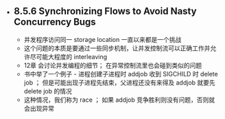 - ## 8.5.6 Synchronizing Flows to Avoid Nasty Concurrency Bugs  
	- 并发程序访问同一 storage location 一直以来都是一个挑战  
	- 这个问题的本质是要通过一些同步机制，让并发控制流可以正确工作并允许尽可能大程度的 interleaving  
	- 12章 会讨论并发编程的细节； 在异常控制流里也会碰到类似的问题  
	- 书中举了一个例子 - 进程创建子进程时 addjob 收到 SIGCHILD 时 delete job ； 但是可能出现子进程先结束，父进程还没有来得及 addjob 就要先 delete job 的情况  
	- 这种情况，我们称为 race ； 如果 addjob 竞争胜利则没有问题，否则就会出现异常  
